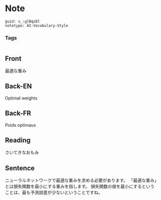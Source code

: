 # Note
```
guid: s_:g]BqsDl
notetype: AI-Vocabulary-Style
```

### Tags
```
```

## Front
最適な重み

## Back-EN
Optimal weights

## Back-FR
Poids optimaux

## Reading
さいてきなおもみ

## Sentence
ニューラルネットワークで最適な重みを求める必要があります。 「最適な重み」とは損失関数を最小にする重みを指します。 損失関数の値を最小にするということは、最も予測誤差が少ないということですね。
